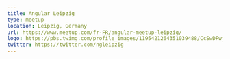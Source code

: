 ```yaml
---
title: Angular Leipzig
type: meetup
location: Leipzig, Germany
url: https://www.meetup.com/fr-FR/angular-meetup-leipzig/
logo: https://pbs.twimg.com/profile_images/1195421264351039488/CcSwDFwj_400x400.jpg
twitter: https://twitter.com/ngleipzig
---
```

